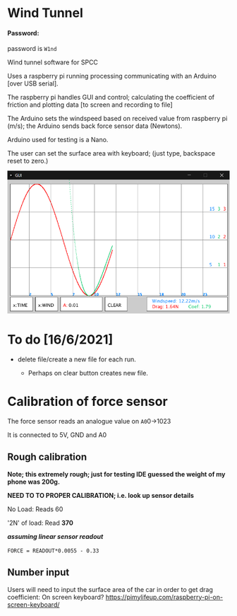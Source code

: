 # Wind Tunnel

#### Password:

password is `W1nd`

Wind tunnel software for SPCC

Uses a raspberry pi running processing communicating with an Arduino [over USB serial].

The raspberry pi handles GUI and control; calculating the coefficient of friction and plotting data [to screen and recording to file]

The Arduino sets the windspeed based on received value from raspberry pi (m/s); the Arduino sends back force sensor data (Newtons).

Arduino used for testing is a Nano.

The user can set the surface area with keyboard; (just type, backspace reset to zero.)

![uiv2](docsImg/uiv2.png)



# To do [16/6/2021]

- delete file/create a new file for each run.

  - Perhaps on clear button creates new file.

  

# Calibration of force sensor

The force sensor reads an analogue value on `A0`0->1023

It is connected to 5V, GND and A0

## Rough calibration

**Note; this extremely rough; just for testing IDE guessed the weight of my phone was 200g.**

**NEED TO TO PROPER CALIBRATION; i.e. look up sensor details**

No Load: Reads 60

'2N' of load: Read **370**

***assuming linear sensor readout***

`FORCE = READOUT*0.0055 - 0.33`



## Number input
Users will need to input the surface area of the car in order to get drag coefficient:
On screen keyboard?
https://pimylifeup.com/raspberry-pi-on-screen-keyboard/
